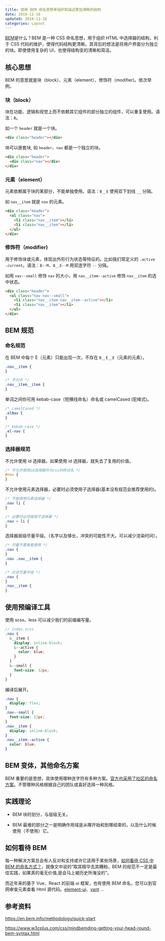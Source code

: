 ```yaml
---
title: 使用 BEM 命名思想来组织和描述更加清晰的结构
date: 2019-11-16
updated: 2019-11-16
categories: Layout
---
```


[BEM](https://en.bem.info/methodology/quick-start/)是什么？BEM 是一种 CSS 命名思想，用于组织 HTML 中选择器的结构，利于 CSS 代码的维护，使得代码结构更清晰。其背后的想法是将用户界面分为独立的块。即使使用复杂的 UI，也使得结构变的清晰和简洁。

## 核心思想

BEM 的意思就是块（block）、元素（element）、修饰符（modifier)。依次举例。

### 块（block）

块在功能、逻辑和视觉上而不依赖其它组件的部分独立的组件，可以重复使用。语法：`B`。

如一个 `header` 就是一个块。

```html
<div class="header"></div>
```

块可以嵌套块, 如 `header`、`nav` 都是一个独立的块。

```html
<div class="header">
  <div class="nav"></div>
</div>
```

### 元素（element）

元素依赖属于块的某部分，不能单独使用。语法：`B__E` 使用双下划线 `__` 分隔。

如 `nav__item` 就是 `nav` 的元素。

```html
<div class="header">
  <ul class="nav">
    <li class="nav__item"></li>
    <li class="nav__item"></li>
  </ul>
</div>
```

### 修饰符（modifier)

用于修饰块或元素，体现出外形行为状态等特征的。比如我们常定义的 `.active` `.current`。语法：`B--M`、`B__E--M` 用双连字符 `--` 分隔。

如用 `nav--small` 修饰 `nav` 的大小，用 `nav__item--active` 修饰 `nav__item` 的选中状态。

```html
<div class="header">
  <ul class="nav nav--small">
    <li class="nav__item nav__item--active"></li>
    <li class="nav__item"></li>
  </ul>
</div>
```

## BEM 规范

### 命名规范

在 BEM 中每个 E（元素）只能出现一次，不存在 `B__E__E`（元素的元素）。

```css
.nav__item {
}

/* 不允许 */
.nav__item__item {
}
```

单词之间你可用 kebab-case（短横线命名）命名或 camelCased (驼峰式)。

```css
/* camelCased */
.elNav {
}

/* kebab-case */
.el-nav {
}
```

### 选择器规范

不允许使用 id 选择器。如果使用 id 选择器，就失去了复用的价值。

```css
/* 不允许使用id选择器作为css的样式名 */
#nav {
}
```

不允许使用元素选择器，必要时必须使用子选择器(基本没有规范会推荐使用的)。

```css
/* 不能使用元素选择器 */
.nav li {
}

/* 必要时必须使用子选择器 */
.nav > li {
}
```

选择器层级尽量平级。（名字以及够长，冲突的可能性不大。可以减少渲染时间）。

```css
/* 尽量不要嵌套使用 */
.nav {
}
.nav .nav__item {
}

/* 应该尽量平级 */
.nav {
}
.nav__item {
}
```

## 使用预编译工具

使用 scss、less 可以减少我们的前缀编写量。

```scss
// index.scss
.nav {
  &__item {
    display: inline-block;
    &--active {
      color: blue;
    }
  }
  &--small {
    font-size: 12px;
  }
}
```

编译后展开。

```css
.nav {
  display: flex;
}
.nav--small {
  font-size: 12px;
}
.nav__item {
  display: inline-block;
}
.nav__item--active {
  color: blue;
}
```

## BEM 变体，其他命名方案

BEM 重要的是思想，具体使用哪种连字符有多种方案。[官方也采用了社区的命名方案](https://en.bem.info/methodology/naming-convention/#alternative-naming-schemes)。不管哪种风格根据自己的团队或喜好选择一种风格。

## 实践理论

- BEM 块的划分，与层级无关。

- BEM 最难的部分之一是明确作用域是从哪开始和到哪结束的，以及什么时候使用（不使用）它。

## 如何看待 BEM

每一种解决方案总会有人反对和支持或许它适用于某些场景，[如何看待 CSS 中 BEM 的命名方式？](https://www.zhihu.com/question/2193515)，就像文中说的“取其精华去其糟粕，BEM 的规范不一定是最佳实践，如果真的毫无价值,是会马上被历史所淹没的”。

而近年来的基于 Vue、React 的前端 ui 框架，也有使用 BEM 命名，您可以到官网审查元素查看 Html 源代码。[element-ui](https://element.eleme.cn/#/zh-CN/component/installation)、[vant](https://youzan.github.io/vant/#/zh-CN/intro) ...

## 参考资料

<https://en.bem.info/methodology/quick-start>

<https://www.w3cplus.com/css/mindbemding-getting-your-head-round-bem-syntax.html>
